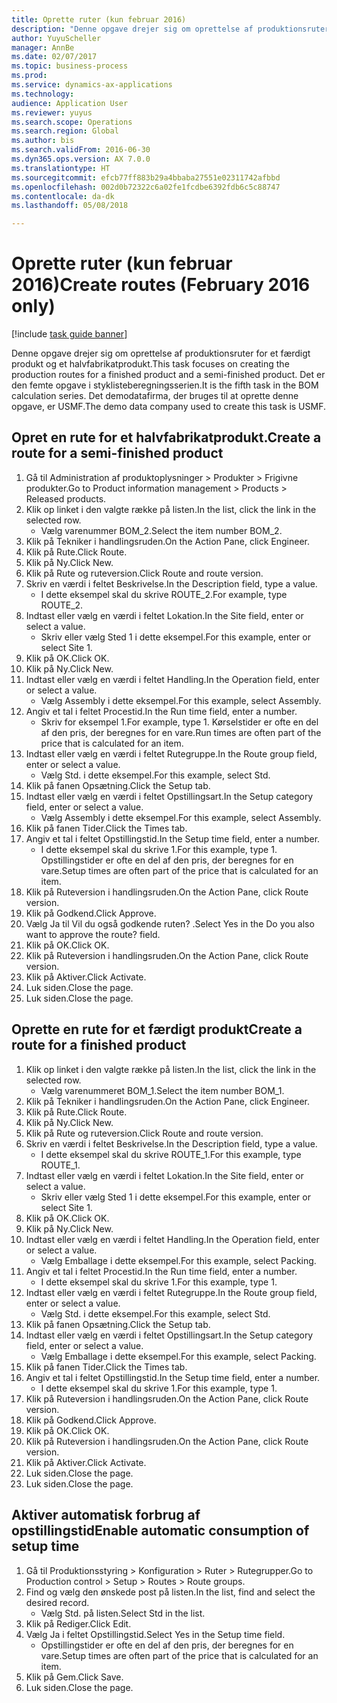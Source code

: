 ```yaml
--- 
title: Oprette ruter (kun februar 2016)
description: "Denne opgave drejer sig om oprettelse af produktionsruter for et færdigt produkt og et halvfabrikatprodukt."
author: YuyuScheller
manager: AnnBe
ms.date: 02/07/2017
ms.topic: business-process
ms.prod: 
ms.service: dynamics-ax-applications
ms.technology: 
audience: Application User
ms.reviewer: yuyus
ms.search.scope: Operations
ms.search.region: Global
ms.author: bis
ms.search.validFrom: 2016-06-30
ms.dyn365.ops.version: AX 7.0.0
ms.translationtype: HT
ms.sourcegitcommit: efcb77ff883b29a4bbaba27551e02311742afbbd
ms.openlocfilehash: 002d0b72322c6a02fe1fcdbe6392fdb6c5c88747
ms.contentlocale: da-dk
ms.lasthandoff: 05/08/2018

---
```

# <a name="create-routes-february-2016-only"></a><span data-ttu-id="67b01-103">Oprette ruter (kun februar 2016)</span><span class="sxs-lookup"><span data-stu-id="67b01-103">Create routes (February 2016 only)</span></span>

[!include [task guide banner](../../includes/task-guide-banner.md)]

<span data-ttu-id="67b01-104">Denne opgave drejer sig om oprettelse af produktionsruter for et færdigt produkt og et halvfabrikatprodukt.</span><span class="sxs-lookup"><span data-stu-id="67b01-104">This task focuses on creating the production routes for a finished product and a semi-finished product.</span></span> <span data-ttu-id="67b01-105">Det er den femte opgave i styklisteberegningsserien.</span><span class="sxs-lookup"><span data-stu-id="67b01-105">It is the fifth task in the BOM calculation series.</span></span> <span data-ttu-id="67b01-106">Det demodatafirma, der bruges til at oprette denne opgave, er USMF.</span><span class="sxs-lookup"><span data-stu-id="67b01-106">The demo data company used to create this task is USMF.</span></span>


## <a name="create-a-route-for-a-semi-finished-product"></a><span data-ttu-id="67b01-107">Opret en rute for et halvfabrikatprodukt.</span><span class="sxs-lookup"><span data-stu-id="67b01-107">Create a route for a semi-finished product</span></span>
1. <span data-ttu-id="67b01-108">Gå til Administration af produktoplysninger > Produkter > Frigivne produkter.</span><span class="sxs-lookup"><span data-stu-id="67b01-108">Go to Product information management > Products > Released products.</span></span>
2. <span data-ttu-id="67b01-109">Klik op linket i den valgte række på listen.</span><span class="sxs-lookup"><span data-stu-id="67b01-109">In the list, click the link in the selected row.</span></span>
    * <span data-ttu-id="67b01-110">Vælg varenummer BOM_2.</span><span class="sxs-lookup"><span data-stu-id="67b01-110">Select the item number BOM_2.</span></span>  
3. <span data-ttu-id="67b01-111">Klik på Tekniker i handlingsruden.</span><span class="sxs-lookup"><span data-stu-id="67b01-111">On the Action Pane, click Engineer.</span></span>
4. <span data-ttu-id="67b01-112">Klik på Rute.</span><span class="sxs-lookup"><span data-stu-id="67b01-112">Click Route.</span></span>
5. <span data-ttu-id="67b01-113">Klik på Ny.</span><span class="sxs-lookup"><span data-stu-id="67b01-113">Click New.</span></span>
6. <span data-ttu-id="67b01-114">Klik på Rute og ruteversion.</span><span class="sxs-lookup"><span data-stu-id="67b01-114">Click Route and route version.</span></span>
7. <span data-ttu-id="67b01-115">Skriv en værdi i feltet Beskrivelse.</span><span class="sxs-lookup"><span data-stu-id="67b01-115">In the Description field, type a value.</span></span>
    * <span data-ttu-id="67b01-116">I dette eksempel skal du skrive ROUTE_2.</span><span class="sxs-lookup"><span data-stu-id="67b01-116">For example, type ROUTE_2.</span></span>  
8. <span data-ttu-id="67b01-117">Indtast eller vælg en værdi i feltet Lokation.</span><span class="sxs-lookup"><span data-stu-id="67b01-117">In the Site field, enter or select a value.</span></span>
    * <span data-ttu-id="67b01-118">Skriv eller vælg Sted 1 i dette eksempel.</span><span class="sxs-lookup"><span data-stu-id="67b01-118">For this example, enter or select Site 1.</span></span>  
9. <span data-ttu-id="67b01-119">Klik på OK.</span><span class="sxs-lookup"><span data-stu-id="67b01-119">Click OK.</span></span>
10. <span data-ttu-id="67b01-120">Klik på Ny.</span><span class="sxs-lookup"><span data-stu-id="67b01-120">Click New.</span></span>
11. <span data-ttu-id="67b01-121">Indtast eller vælg en værdi i feltet Handling.</span><span class="sxs-lookup"><span data-stu-id="67b01-121">In the Operation field, enter or select a value.</span></span>
    * <span data-ttu-id="67b01-122">Vælg Assembly i dette eksempel.</span><span class="sxs-lookup"><span data-stu-id="67b01-122">For this example, select Assembly.</span></span>  
12. <span data-ttu-id="67b01-123">Angiv et tal i feltet Procestid.</span><span class="sxs-lookup"><span data-stu-id="67b01-123">In the Run time field, enter a number.</span></span>
    * <span data-ttu-id="67b01-124">Skriv for eksempel 1.</span><span class="sxs-lookup"><span data-stu-id="67b01-124">For example, type 1.</span></span> <span data-ttu-id="67b01-125">Kørselstider er ofte en del af den pris, der beregnes for en vare.</span><span class="sxs-lookup"><span data-stu-id="67b01-125">Run times are often part of the price that is calculated for an item.</span></span>  
13. <span data-ttu-id="67b01-126">Indtast eller vælg en værdi i feltet Rutegruppe.</span><span class="sxs-lookup"><span data-stu-id="67b01-126">In the Route group field, enter or select a value.</span></span>
    * <span data-ttu-id="67b01-127">Vælg Std. i dette eksempel.</span><span class="sxs-lookup"><span data-stu-id="67b01-127">For this example, select Std.</span></span>  
14. <span data-ttu-id="67b01-128">Klik på fanen Opsætning.</span><span class="sxs-lookup"><span data-stu-id="67b01-128">Click the Setup tab.</span></span>
15. <span data-ttu-id="67b01-129">Indtast eller vælg en værdi i feltet Opstillingsart.</span><span class="sxs-lookup"><span data-stu-id="67b01-129">In the Setup category field, enter or select a value.</span></span>
    * <span data-ttu-id="67b01-130">Vælg Assembly i dette eksempel.</span><span class="sxs-lookup"><span data-stu-id="67b01-130">For this example, select Assembly.</span></span>  
16. <span data-ttu-id="67b01-131">Klik på fanen Tider.</span><span class="sxs-lookup"><span data-stu-id="67b01-131">Click the Times tab.</span></span>
17. <span data-ttu-id="67b01-132">Angiv et tal i feltet Opstillingstid.</span><span class="sxs-lookup"><span data-stu-id="67b01-132">In the Setup time field, enter a number.</span></span>
    * <span data-ttu-id="67b01-133">I dette eksempel skal du skrive 1.</span><span class="sxs-lookup"><span data-stu-id="67b01-133">For this example, type 1.</span></span> <span data-ttu-id="67b01-134">Opstillingstider er ofte en del af den pris, der beregnes for en vare.</span><span class="sxs-lookup"><span data-stu-id="67b01-134">Setup times are often part of the price that is calculated for an item.</span></span>  
18. <span data-ttu-id="67b01-135">Klik på Ruteversion i handlingsruden.</span><span class="sxs-lookup"><span data-stu-id="67b01-135">On the Action Pane, click Route version.</span></span>
19. <span data-ttu-id="67b01-136">Klik på Godkend.</span><span class="sxs-lookup"><span data-stu-id="67b01-136">Click Approve.</span></span>
20. <span data-ttu-id="67b01-137">Vælg Ja til Vil du også godkende ruten? .</span><span class="sxs-lookup"><span data-stu-id="67b01-137">Select Yes in the Do you also want to approve the route? field.</span></span>
21. <span data-ttu-id="67b01-138">Klik på OK.</span><span class="sxs-lookup"><span data-stu-id="67b01-138">Click OK.</span></span>
22. <span data-ttu-id="67b01-139">Klik på Ruteversion i handlingsruden.</span><span class="sxs-lookup"><span data-stu-id="67b01-139">On the Action Pane, click Route version.</span></span>
23. <span data-ttu-id="67b01-140">Klik på Aktiver.</span><span class="sxs-lookup"><span data-stu-id="67b01-140">Click Activate.</span></span>
24. <span data-ttu-id="67b01-141">Luk siden.</span><span class="sxs-lookup"><span data-stu-id="67b01-141">Close the page.</span></span>
25. <span data-ttu-id="67b01-142">Luk siden.</span><span class="sxs-lookup"><span data-stu-id="67b01-142">Close the page.</span></span>

## <a name="create-a-route-for-a-finished-product"></a><span data-ttu-id="67b01-143">Oprette en rute for et færdigt produkt</span><span class="sxs-lookup"><span data-stu-id="67b01-143">Create a route for a finished product</span></span>
1. <span data-ttu-id="67b01-144">Klik op linket i den valgte række på listen.</span><span class="sxs-lookup"><span data-stu-id="67b01-144">In the list, click the link in the selected row.</span></span>
    * <span data-ttu-id="67b01-145">Vælg varenummeret BOM_1.</span><span class="sxs-lookup"><span data-stu-id="67b01-145">Select the item number BOM_1.</span></span>  
2. <span data-ttu-id="67b01-146">Klik på Tekniker i handlingsruden.</span><span class="sxs-lookup"><span data-stu-id="67b01-146">On the Action Pane, click Engineer.</span></span>
3. <span data-ttu-id="67b01-147">Klik på Rute.</span><span class="sxs-lookup"><span data-stu-id="67b01-147">Click Route.</span></span>
4. <span data-ttu-id="67b01-148">Klik på Ny.</span><span class="sxs-lookup"><span data-stu-id="67b01-148">Click New.</span></span>
5. <span data-ttu-id="67b01-149">Klik på Rute og ruteversion.</span><span class="sxs-lookup"><span data-stu-id="67b01-149">Click Route and route version.</span></span>
6. <span data-ttu-id="67b01-150">Skriv en værdi i feltet Beskrivelse.</span><span class="sxs-lookup"><span data-stu-id="67b01-150">In the Description field, type a value.</span></span>
    * <span data-ttu-id="67b01-151">I dette eksempel skal du skrive ROUTE_1.</span><span class="sxs-lookup"><span data-stu-id="67b01-151">For this example, type ROUTE_1.</span></span>  
7. <span data-ttu-id="67b01-152">Indtast eller vælg en værdi i feltet Lokation.</span><span class="sxs-lookup"><span data-stu-id="67b01-152">In the Site field, enter or select a value.</span></span>
    * <span data-ttu-id="67b01-153">Skriv eller vælg Sted 1 i dette eksempel.</span><span class="sxs-lookup"><span data-stu-id="67b01-153">For this example, enter or select Site 1.</span></span>  
8. <span data-ttu-id="67b01-154">Klik på OK.</span><span class="sxs-lookup"><span data-stu-id="67b01-154">Click OK.</span></span>
9. <span data-ttu-id="67b01-155">Klik på Ny.</span><span class="sxs-lookup"><span data-stu-id="67b01-155">Click New.</span></span>
10. <span data-ttu-id="67b01-156">Indtast eller vælg en værdi i feltet Handling.</span><span class="sxs-lookup"><span data-stu-id="67b01-156">In the Operation field, enter or select a value.</span></span>
    * <span data-ttu-id="67b01-157">Vælg Emballage i dette eksempel.</span><span class="sxs-lookup"><span data-stu-id="67b01-157">For this example, select Packing.</span></span>  
11. <span data-ttu-id="67b01-158">Angiv et tal i feltet Procestid.</span><span class="sxs-lookup"><span data-stu-id="67b01-158">In the Run time field, enter a number.</span></span>
    * <span data-ttu-id="67b01-159">I dette eksempel skal du skrive 1.</span><span class="sxs-lookup"><span data-stu-id="67b01-159">For this example, type 1.</span></span>  
12. <span data-ttu-id="67b01-160">Indtast eller vælg en værdi i feltet Rutegruppe.</span><span class="sxs-lookup"><span data-stu-id="67b01-160">In the Route group field, enter or select a value.</span></span>
    * <span data-ttu-id="67b01-161">Vælg Std. i dette eksempel.</span><span class="sxs-lookup"><span data-stu-id="67b01-161">For this example, select Std.</span></span>  
13. <span data-ttu-id="67b01-162">Klik på fanen Opsætning.</span><span class="sxs-lookup"><span data-stu-id="67b01-162">Click the Setup tab.</span></span>
14. <span data-ttu-id="67b01-163">Indtast eller vælg en værdi i feltet Opstillingsart.</span><span class="sxs-lookup"><span data-stu-id="67b01-163">In the Setup category field, enter or select a value.</span></span>
    * <span data-ttu-id="67b01-164">Vælg Emballage i dette eksempel.</span><span class="sxs-lookup"><span data-stu-id="67b01-164">For this example, select Packing.</span></span>  
15. <span data-ttu-id="67b01-165">Klik på fanen Tider.</span><span class="sxs-lookup"><span data-stu-id="67b01-165">Click the Times tab.</span></span>
16. <span data-ttu-id="67b01-166">Angiv et tal i feltet Opstillingstid.</span><span class="sxs-lookup"><span data-stu-id="67b01-166">In the Setup time field, enter a number.</span></span>
    * <span data-ttu-id="67b01-167">I dette eksempel skal du skrive 1.</span><span class="sxs-lookup"><span data-stu-id="67b01-167">For this example, type 1.</span></span>  
17. <span data-ttu-id="67b01-168">Klik på Ruteversion i handlingsruden.</span><span class="sxs-lookup"><span data-stu-id="67b01-168">On the Action Pane, click Route version.</span></span>
18. <span data-ttu-id="67b01-169">Klik på Godkend.</span><span class="sxs-lookup"><span data-stu-id="67b01-169">Click Approve.</span></span>
19. <span data-ttu-id="67b01-170">Klik på OK.</span><span class="sxs-lookup"><span data-stu-id="67b01-170">Click OK.</span></span>
20. <span data-ttu-id="67b01-171">Klik på Ruteversion i handlingsruden.</span><span class="sxs-lookup"><span data-stu-id="67b01-171">On the Action Pane, click Route version.</span></span>
21. <span data-ttu-id="67b01-172">Klik på Aktiver.</span><span class="sxs-lookup"><span data-stu-id="67b01-172">Click Activate.</span></span>
22. <span data-ttu-id="67b01-173">Luk siden.</span><span class="sxs-lookup"><span data-stu-id="67b01-173">Close the page.</span></span>
23. <span data-ttu-id="67b01-174">Luk siden.</span><span class="sxs-lookup"><span data-stu-id="67b01-174">Close the page.</span></span>

## <a name="enable-automatic-consumption-of-setup-time"></a><span data-ttu-id="67b01-175">Aktiver automatisk forbrug af opstillingstid</span><span class="sxs-lookup"><span data-stu-id="67b01-175">Enable automatic consumption of setup time</span></span>
1. <span data-ttu-id="67b01-176">Gå til Produktionsstyring > Konfiguration > Ruter > Rutegrupper.</span><span class="sxs-lookup"><span data-stu-id="67b01-176">Go to Production control > Setup > Routes > Route groups.</span></span>
2. <span data-ttu-id="67b01-177">Find og vælg den ønskede post på listen.</span><span class="sxs-lookup"><span data-stu-id="67b01-177">In the list, find and select the desired record.</span></span>
    * <span data-ttu-id="67b01-178">Vælg Std. på listen.</span><span class="sxs-lookup"><span data-stu-id="67b01-178">Select Std in the list.</span></span>  
3. <span data-ttu-id="67b01-179">Klik på Rediger.</span><span class="sxs-lookup"><span data-stu-id="67b01-179">Click Edit.</span></span>
4. <span data-ttu-id="67b01-180">Vælg Ja i feltet Opstillingstid.</span><span class="sxs-lookup"><span data-stu-id="67b01-180">Select Yes in the Setup time field.</span></span>
    * <span data-ttu-id="67b01-181">Opstillingstider er ofte en del af den pris, der beregnes for en vare.</span><span class="sxs-lookup"><span data-stu-id="67b01-181">Setup times are often part of the price that is calculated for an item.</span></span>  
5. <span data-ttu-id="67b01-182">Klik på Gem.</span><span class="sxs-lookup"><span data-stu-id="67b01-182">Click Save.</span></span>
6. <span data-ttu-id="67b01-183">Luk siden.</span><span class="sxs-lookup"><span data-stu-id="67b01-183">Close the page.</span></span>



